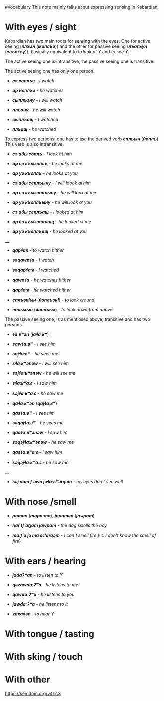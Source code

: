 #vocabulary
This note mainly talks about expressing sensing in Kabardian,

# With eyes / sight
Kabardian has two main roots for sensing with the eyes. One for active seeing (**_плъэн_** (**_маплъэ_**)) and the other for passive seeing (**_лъагъун_** (**_елъагъу_**)), basically equivalent to _to look at Y_ and _to see Y_.

The active seeing one is intransitive, the passive seeing one is transitive.

The active seeing one has only one person. 

- **_сэ соплъэ_** - _I watch_
- **_ар йоплъэ_** - _he watches_

- **_сыплъэну_** - _I will watch_
- **_плъэну_** - _he will watch_

- **_сыплъащ_** - _I watched_
- **_плъащ_** - _he watched_

To express two persons, one has to use the derived verb **_еплъын_** (**_йоплъ_**). This verb is also intransitive.

- **_сэ абы соплъ_** - _I look at him_
- **_ар сэ къызоплъ_** - _he looks at me_
- **_ар уэ къоплъ_** - _he looks at you_

- **_сэ абы сеплъыну_** - _I will loook at him_
- **_ар сэ къызэплъыну_** - _he will look at me_
- **_ар уэ къоплъыну_** - _he will look at you_

- **_сэ абы сеплъащ_** - _I looked at him_
- **_ар сэ къызэплъащ_** - _he looked at me_
- **_ар уэ къоплъащ_** - _he looked at you_

**__**

- **_qapɬan_** - _to watch hither_
- **_səqawpɬa_** - _I watch_
- **_səqapɬaːɕ_** - _I watched_
- **_qawpɬa_** - _he watches hither_
- **_qapɬaːɕ_** - _he watched hither_



- **_еплъэкIын_** (**_йоплъэкI_**) - _to look around_
- **_еплыхын_** (**_йоплъых_**) - _to look down from above_

The passive seeing one, is as mentioned above, transitive and has two persons.

- **_ɬaːʁʷən_** (**_jaɬaːʁʷ_**)
- **_sawɬaːʁʷ_** - _I see him_
- **_sajɬaːʁʷ_** - _he sees me_

- **_sɬaːʁʷənəw_** - _I will see him_
- **_səjɬaːʁʷənəw_** - _he will see me_

- **_sɬaːʁʷaːɕ_** - _I saw him_
- **_səjɬaːʁʷaːɕ_** - _he saw me_


- **_qaɬaːʁʷən_** (**_qajɬaːʁʷ_**)
- **_qasɬaːʁʷ_** - _I see him_
- **_səqajɬaːʁʷ_** - _he sees me_

- **_qasɬaːʁʷənəw_** - _I saw him_
- **_səqəjɬaːʁʷənəw_** - _he saw me_

- **_qasɬaːʁʷaːɕ_** - _I saw him_
- **_səqəjɬaːʁʷaːɕ_** - _he saw me_



**__**


- **_səj nam fʼəwa jəɬaːʁʷərqəm_** - _my eyes don't see well_





# With nose /smell
- **_paman_** (**_mapaːma_**), **_japamən_** (**_jawpam_**)

- **_ħar tʃʼaɮam jawpam_** - _the dog smells the boy_
- **_maːfʼa jə ma sɕʼarqəm_** - _I can't smell fire_ (lit. _I don't know the smell of fire_)

# With ears / hearing

- **_jadaʔʷan_** - _to listen to Y_

- **_qəzawdaːʔʷa_** - _he listens to me_
- **_qawdaːʔʷa_** - _he listens to you_
- **_jawdaːʔʷa_** - _he listens to it_

- **_zaxaxən_** - _to hear Y_
# With tongue / tasting
# With sking / touch
# With other


https://semdom.org/v4/2.3